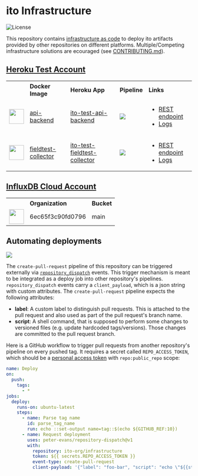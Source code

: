 # ito Infrastructure

![License](https://img.shields.io/github/license/ito-org/infrastructure)

This repository contains [infrastructure as code](https://en.wikipedia.org/wiki/Infrastructure_as_code) to deploy ito artifacts provided by other repositories on different platforms. Multiple/Competing infrastructure solutions are ecouraged (see [CONTRIBUTING.md](./CONTRIBUTING.md)).

## [Heroku Test Account](https://dashboard.heroku.com)

<table width="100%">
  <tr>
    <th align="left"></th>
    <th align="left">Docker Image</th>
    <th align="left">Heroku App</th>
    <th align="left">Pipeline</th>
    <th align="left">Links</th>
  </tr>
  <tr>
    <td>
      <a title="Heroku" href="https://heroku.com">
        <img src="https://avatars3.githubusercontent.com/u/23211?s=200&v=4" height="40" />
      </a>
    </td>
    <td>
      <a href="https://github.com/ito-org/api-backend">
        api-backend
      </a>
    </td>
    <td>
      <a href="https://dashboard.heroku.com/apps/ito-test-api-backend">
        ito-test-api-backend
      </a>
    </td>
    <td>
      <a href="https://github.com/ito-org/infrastructure/actions?query=workflow%3Aheroku-test-api-backend">
        <img src="https://github.com/ito-org/infrastructure/workflows/heroku-test-api-backend/badge.svg" />
      </a>
    </td>
    <td>
      <ul>
        <li>
          <a href="https://heroku-test-api-backend.herokuapp.com">
            REST endpoint
          </a>
        </li>
        <li>
          <a href="https://dashboard.heroku.com/apps/ito-test-api-backend/logs">
            Logs
          </a>
        </li>
      </ul>
    </td>
  </tr>
  <tr>
    <td>
      <a title="Heroku" href="https://heroku.com">
        <img src="https://avatars3.githubusercontent.com/u/23211?s=200&v=4" height="40" />
      </a>
    </td>
    <td>
      <a href="https://github.com/ito-org/fieldtest-collector">
        fieldtest-collector
      </a>
    </td>
    <td>
      <a href="https://dashboard.heroku.com/apps/ito-test-fieldtest-collector">
        ito-test-fieldtest-collector
      </a>
    </td>
    <td>
      <a href="https://github.com/ito-org/infrastructure/actions?query=workflow%3Aheroku-test-fieldtest-collector">
        <img src="https://github.com/ito-org/infrastructure/workflows/heroku-test-fieldtest-collector/badge.svg" />
      </a>
    </td>
    <td>
      <ul>
        <li>
          <a href="https://ito-test-fieldtest-collector.herokuapp.com">
            REST endpoint
          </a>
        </li>
        <li>
          <a href="https://dashboard.heroku.com/apps/ito-test-fieldtest-collector/logs">
            Logs
          </a>
        </li>
      </ul>
    </td>
  </tr>
</table>

## [InfluxDB Cloud Account](https://www.influxdata.com/products/influxdb-cloud/)

<table width="100%">
  <tr>
    <th align="left"></th>
    <th align="left">Organization</th>
    <th align="left">Bucket</th>
  </tr>
  <tr>
    <td>
      <a title="InfluxDB" href="https://www.influxdata.com/products/influxdb-cloud/">
        <img src="https://influxdata.github.io/branding/img/downloads/influxdata-logo--symbol--castle-alpha.png" height="40" />
      </a>
    </td>
    <td>
      6ec65f3c90fd0796
    </td>
    <td>
      main
    </td>
  </tr>
</table>

## Automating deployments

<a href="https://github.com/ito-org/infrastructure/actions?query=workflow%3Acreate-pull-request">
  <img src="https://github.com/ito-org/infrastructure/workflows/create-pull-request/badge.svg" />
</a>

The `create-pull-request` pipeline of this repository can be triggered externally via [`repository_dispatch`](https://help.github.com/en/actions/reference/events-that-trigger-workflows#external-events-repository_dispatch) events. This trigger mechanism is meant to be integrated as a deploy job into other repository's pipelines. `repository_dispatch` events carry a `client_payload`, which is a json string with custom attributes. The `create-pull-request` pipeline expects the following attributes:

- **label**: A custom label to distinguish pull requests. This is attached to the pull request and also used as part of the pull request's branch name.
- **script**: A shell command, that is supposed to perform some changes to versioned files (e.g. update hardcoded tags/versions). Those changes are committed to the pull request branch.

Here is a GitHub workflow to trigger pull requests from another repository's pipeline on every pushed tag. It requires a secret called `REPO_ACCESS_TOKEN`, which should be a [personal access token](https://help.github.com/en/github/authenticating-to-github/creating-a-personal-access-token-for-the-command-line) with `repo:public_repo` scope:

```yaml
name: Deploy
on:
  push:
    tags:
      - *
jobs:
  deploy:
    runs-on: ubuntu-latest
    steps:
      - name: Parse tag name
        id: parse_tag_name
        run: echo ::set-output name=tag::$(echo ${GITHUB_REF:10})
      - name: Request deployment
        uses: peter-evans/repository-dispatch@v1
        with:
          repository: ito-org/infrastructure
          token: ${{ secrets.REPO_ACCESS_TOKEN }}
          event-type: create-pull-request
          client-payload: '{"label": "foo-bar", "script": "echo \"${{steps.parse_tag_name.outputs.tag}}\" > DOCKER_TAG_VERSION"}'
```
